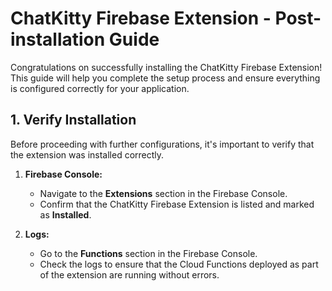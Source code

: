 # ChatKitty Firebase Extension - Post-installation Guide

Congratulations on successfully installing the ChatKitty Firebase Extension! This guide will help you complete the setup process and ensure everything is configured correctly for your application.

## 1. Verify Installation

Before proceeding with further configurations, it's important to verify that the extension was installed correctly.

1. **Firebase Console:**
    - Navigate to the **Extensions** section in the Firebase Console.
    - Confirm that the ChatKitty Firebase Extension is listed and marked as **Installed**.

2. **Logs:**
    - Go to the **Functions** section in the Firebase Console.
    - Check the logs to ensure that the Cloud Functions deployed as part of the extension are running without errors.
